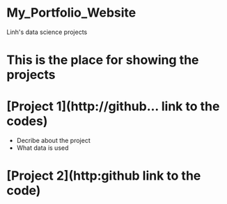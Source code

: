 # My_Portfolio_Website
Linh's data science projects
# This is the place for showing the projects


# [Project 1](http://github... link to the codes)
* Decribe about the project
* What data is used




# [Project 2](http:github link to the code)
